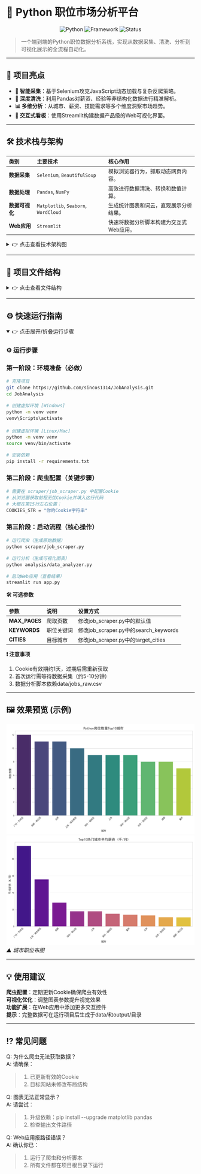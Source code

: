 # 🐍 Python 职位市场分析平台

<div align="center">

![Python](https://img.shields.io/badge/Python-3.9%2B-blue?logo=python&logoColor=white)
![Framework](https://img.shields.io/badge/Framework-Streamlit-red)
![Status](https://img.shields.io/badge/Status-Active-brightgreen)

</div>

> 一个端到端的Python职位数据分析系统，实现从数据采集、清洗、分析到可视化展示的全流程自动化。

---

## 🌟 项目亮点

-   **🎯 智能采集**：基于Selenium攻克JavaScript动态加载与复杂反爬策略。
-   **🧹 深度清洗**：利用Pandas对薪资、经验等非结构化数据进行精准解析。
-   **📊 多维分析**：从城市、薪资、技能需求等多个维度洞察市场趋势。
-   **🎨 交互式看板**：使用Streamlit构建数据产品级的Web可视化界面。

---

## 🛠️ 技术栈与架构

| 类别 | 主要技术 | 核心作用 |
| :--- | :--- | :--- |
| **数据采集** | `Selenium`, `BeautifulSoup` | 模拟浏览器行为，抓取动态网页内容。 |
| **数据处理** | `Pandas`, `NumPy` | 高效进行数据清洗、转换和数值计算。 |
| **数据可视化**| `Matplotlib`, `Seaborn`, `WordCloud`| 生成统计图表和词云，直观展示分析结果。 |
| **Web应用** | `Streamlit` | 快速将数据分析脚本构建为交互式Web应用。 |

<details>
<summary>👉 点击查看技术架构图</summary>

**▸ 数据采集层**  
   ├── 🔍 动态页面抓取 (Selenium)  
   └── 📦 输出：原始数据 CSV  

**▸ 数据处理层**  
   ├── 🧼 数据清洗 (Pandas)  
   ├── 🔢 数据分析 (NumPy)  
   └── 📦 输出：清洗后数据集  

**▸ 可视化层**  
   ├── 📊 图表生成 (Matplotlib/Seaborn)  
   ├── ☁️ 词云生成 (WordCloud)  
   └── 📦 输出：分析图表 PNG  

**▸ 应用层**  
   └── 🖥️ 交互式看板 (Streamlit)  

**完整流程：**  
1. 采集层 → 获取原始数据  
2. 处理层 → 提炼有价值信息  
3. 可视化层 → 创建直观图表  
4. 应用层 → 展示分析结果  

</details>

---

## 📂 项目文件结构
<details> <summary>👉 点击查看文件结构</summary>

```plaintext
📁 JobAnalysis/                        # 项目根目录
│
├── 📄 app.py                          # 🚀 Streamlit主应用入口
├── 📄 requirements.txt                # ⚙️ Python依赖库列表
├── 📄 README.md                       # 📖 项目文档(你现在看的这个文件)
│
├── 📁 scraper/                        # 🕸️ 数据采集模块
│   ├── 📄 job_scraper.py              # 动态网页爬虫主脚本
│   └── 📄 __init__.py                 # Python包标识文件
│
├── 📁 analysis/                       # 📊 数据分析模块
│   ├── 📄 data_analyzer.py            # 数据处理与分析脚本
│   └── 📄 __init__.py                 # Python包标识文件
│
├── 📁 drivers/                        # 🖥️ 浏览器驱动程序(可选)
│   └── 🔧 chromedriver.exe            # Chrome浏览器驱动
│
├── 📁 data/                           # 💾 数据存储目录(自动生成)
│   ├── 📝 jobs_raw.csv                # 原始网页抓取数据
│   └── 📝 jobs_cleaned.csv            # 清洗后的结构数据
│
├── 📁 output/                         # 🖼️ 分析结果目录(自动生成)
│   ├── 🎨 job_counts_by_city.png      # 职位城市分布图
│   ├── 💰 salary_by_city.png          # 城市薪资水平图
│   └── 🧠 skills_wordcloud.png        # 技能需求词云图
│
├── 📁 docs/                           # 📚 项目文档资源
│   └── 🖼️ demo.png                    # 项目截图/演示图
│
└── 📁 .git/                           # 🔒 Git版本控制目录(隐藏)
```

</details>

---

## ⚙️ 快速运行指南
<details open> <summary>👉 点击展开/折叠运行步骤</summary>

### ⚙️ 运行步骤

### 第一阶段：环境准备（必做）
```bash
# 克隆项目
git clone https://github.com/sincos1314/JobAnalysis.git
cd JobAnalysis
```
```bash
# 创建虚拟环境 [Windows]
python -m venv venv
venv\Scripts\activate

# 创建虚拟环境 [Linux/Mac]
python -m venv venv
source venv/bin/activate
```
```bash
# 安装依赖
pip install -r requirements.txt
```

### 第二阶段：爬虫配置（关键步骤）
```bash
# 需要在 scraper/job_scraper.py 中配置Cookie
# 从浏览器获取前程无忧Cookie并填入这行代码
# 大概在第15行左右位置：
COOKIES_STR = "你的Cookie字符串"
```

### 第三阶段：启动流程（核心操作）
```bash
# 运行爬虫（生成原始数据）
python scraper/job_scraper.py
```
```bash
# 运行分析（生成可视化图表）
python analysis/data_analyzer.py
```
```bash
# 启动Web应用（查看结果）
streamlit run app.py
```

**🛠 可选参数**

| 参数 |	说明	| 设置方式 |
| :--- | :--- | :--- |
| **MAX_PAGES** |	爬取页数	| 修改job_scraper.py中的默认值 |
| **KEYWORDS** |	职位关键词	| 修改job_scraper.py中的search_keywords |
| **CITIES** |	目标城市	| 修改job_scraper.py中的target_cities |

**❗ 注意事项**  
1. Cookie有效期约1天，过期后需重新获取  
2. 首次运行需等待数据采集（约5-10分钟）  
3. 数据分析脚本依赖data/jobs_raw.csv

</details>

---

## 🖼️ 效果预览 (示例)  
![Python岗位数量Top10岗位](output/job_counts_by_city.png)  
![Top10热门地区评价薪资](output/salary_by_city.png)  
*▲ 城市职位布图*

---

## 💡 使用建议  
**爬虫配置**：定期更新Cookie确保爬虫有效性  
**可视化优化**：调整图表参数提升视觉效果  
**功能扩展**：在Web应用中添加更多交互控件  
**提示**：完整数据可在运行项目后生成于data/和output/目录  

---

## ⁉️ 常见问题  
Q: 为什么爬虫无法获取数据？  
A: 请确保：
>1. 已更新有效的Cookie  
>2. 目标网站未修改布局结构

Q: 图表无法正常显示？  
A: 请尝试：
>1. 升级依赖：pip install --upgrade matplotlib pandas  
>2. 检查输出文件路径

Q: Web应用报路径错误？  
A: 确认你已：
>1. 运行了爬虫和分析脚本  
>2. 所有文件都在项目根目录下运行